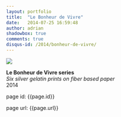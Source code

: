 ```yaml
---
layout: portfolio
title:  "Le Bonheur de Vivre"
date:   2014-07-25 16:59:48
author: adrian
shadowbox: true
comments: true
disqus-id: /2014/bonheur-de-vivre/
---
```



<a href="{{site.url}}/img/2014/bonheur/stack1.jpg" rel="shadowbox" title="Le Bonheur de Vivre">
<img src="{{site.url}}/img/2014/bonheur/stack1-pre.jpg"></a>

**Le Bonheur de Vivre series** <br />
*Six silver gelatin prints on fiber based paper* <br />
2014

page id:
{{page.id}}

page url:
{{page.url}}
